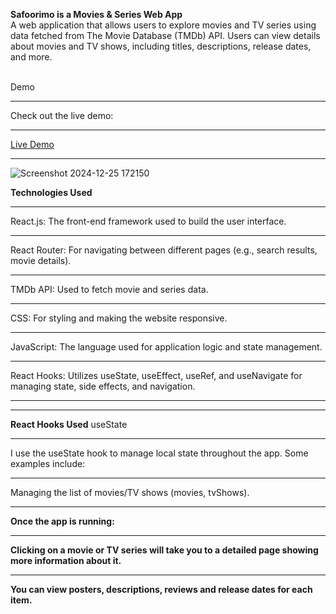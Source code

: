 <b>Safoorimo is a Movies & Series Web App </b><br/>
A web application that allows users to explore movies and TV series using data fetched from The Movie Database (TMDb) API. Users can view details about movies and TV shows, including titles, descriptions, release dates, and more.<br/><br/>

Demo<hr/>
Check out the live demo:<hr/>

[Live Demo](https://safoorimo.netlify.app)<hr/>
![Screenshot 2024-12-25 172150](https://github.com/user-attachments/assets/909e8656-830c-43a3-a356-d86692f47e07)

<b>Technologies Used</b><hr/>
React.js: The front-end framework used to build the user interface.<hr/>
React Router: For navigating between different pages (e.g., search results, movie details).<hr/>
TMDb API: Used to fetch movie and series data.<hr/>
CSS: For styling and making the website responsive.<hr/>
JavaScript: The language used for application logic and state management.<hr/>
React Hooks: Utilizes useState, useEffect, useRef, and useNavigate for managing state, side effects, and navigation.<hr/><hr/>
<b>React Hooks Used</b>
useState<hr/>
I use the useState hook to manage local state throughout the app. Some examples include:<hr/>

Managing the list of movies/TV shows (movies, tvShows).<hr/>

<b>Once the app is running:<b/><hr/>
Clicking on a movie or TV series will take you to a detailed page showing more information about it.<hr/>
You can view posters, descriptions, reviews and release dates for each item.
